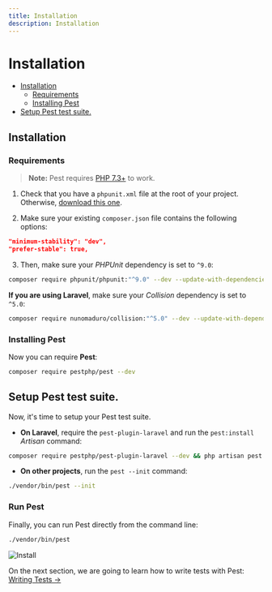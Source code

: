 ```yaml
---
title: Installation
description: Installation
---
```


# Installation

- [Installation](#installation)
	- [Requirements](#requirements)
	- [Installing Pest](#installing-pest)
- [Setup Pest test suite.](#setup-pest-test-suite)

<a name="installation"></a>
## Installation

<a name="requirements"></a>
### Requirements

> **Note:** Pest requires [PHP 7.3+](https://php.net/releases/) to work.

1. Check that you have a `phpunit.xml` file at the root of your project. Otherwise, [download this one](https://github.com/pestphp/pest/blob/master/stubs/Laravel/phpunit.xml).

2. Make sure your existing `composer.json` file contains the following options:

```json
"minimum-stability": "dev",
"prefer-stable": true,
```

3. Then, make sure your _PHPUnit_ dependency is set to `^9.0`:

```bash
composer require phpunit/phpunit:"^9.0" --dev --update-with-dependencies
```

**If you are using Laravel**, make sure your _Collision_ dependency is set to `^5.0`:

```bash
composer require nunomaduro/collision:"^5.0" --dev --update-with-dependencies
```

<a name="installing-pest"></a>
### Installing Pest

Now you can require **Pest**:

```bash
composer require pestphp/pest --dev
```

<a name="setup-pest-test-suite"></a>
## Setup Pest test suite.

Now, it's time to setup your Pest test suite.

- **On Laravel**, require the `pest-plugin-laravel` and run the `pest:install` _Artisan_ command:

```bash
composer require pestphp/pest-plugin-laravel --dev && php artisan pest:install
```

- **On other projects**, run the `pest --init` command:

```bash
./vendor/bin/pest --init
```

### Run Pest


Finally, you can run Pest directly from the command line:

```bash
./vendor/bin/pest
```

![Install](/assets/img/pestinstall.png)

On the next section, we are going to learn how to write tests with Pest: [Writing Tests →](/docs/writing-tests)
